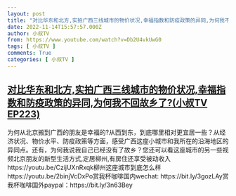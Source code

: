 ```yaml
---
layout: post
title: "对比华东和北方,实拍广西三线城市的物价状况,幸福指数和防疫政策的异同,为何我不回故乡了?(小叔TV EP223)"
date: 2022-11-14T15:57:57.000Z
author: 小叔TV
from: https://www.youtube.com/watch?v=Db2U4vkUwG0
tags: [ 小叔TV ]
comments: True
categories: [ 小叔TV ]
---
```

<!--1668441477000-->
[对比华东和北方,实拍广西三线城市的物价状况,幸福指数和防疫政策的异同,为何我不回故乡了?(小叔TV EP223)](https://www.youtube.com/watch?v=Db2U4vkUwG0)
------

<div>
为何从北京搬到广西的朋友是幸福的?从西到东，到底哪里相对更宜居一些？从经济状况、物价水平、防疫政策等方面，感受广西这座小城市和我所在的沿海地区的异同点。还有，为何我说我自己已经没有了故乡？您还可以看这座城市的另一些视频北京朋友的新型生活方式,定居柳州,有房住还享受被动收入 https://youtu.be/CzijUXnRxqk柳州这座城市到底怎么样 https://youtu.be/2binjVcDxPo赏我杯咖啡国内wechat: https://bit.ly/3gozLAy赏我杯咖啡国外paypal：https://bit.ly/3n63Bey
</div>
